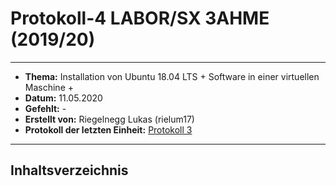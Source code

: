 # Protokoll-4 LABOR/SX 3AHME (2019/20)

---------------------------------------------------------------------------------------------

* **Thema:** Installation von Ubuntu 18.04 LTS + Software in einer virtuellen Maschine + 
* **Datum:** 11.05.2020
* **Gefehlt:** -
* **Erstellt von:** Riegelnegg Lukas (rielum17)
* **Protokoll der letzten Einheit:** [Protokoll 3](https://github.com/HTLMechatronics/m17-3ahme-la1-sx/blob/rielum17/Protokoll/protokoll-2_rielum17_2020-01-13.md)
----------------------------------------------------------------------------------------------

## Inhaltsverzeichnis 
